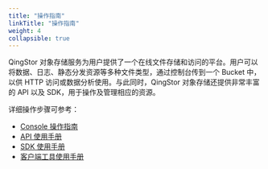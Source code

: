 ```yaml
---
title: "操作指南"
linkTitle: "操作指南"
weight: 4
collapsible: true
---
```


QingStor 对象存储服务为用户提供了一个在线文件存储和访问的平台。用户可以将数据、日志、静态分发资源等多种文件类型，通过控制台传到一个 Bucket 中，以供 HTTP 访问或数据分析使用。与此同时，QingStor 对象存储还提供非常丰富的 API 以及 SDK，用于操作及管理相应的资源。

详细操作步骤可参考：
- [Console 操作指南](../console/overview/)
- [API 使用手册](../console/overview/)
- [SDK 使用手册](../console/overview/)
- [客户端工具使用手册](../console/overview/)
